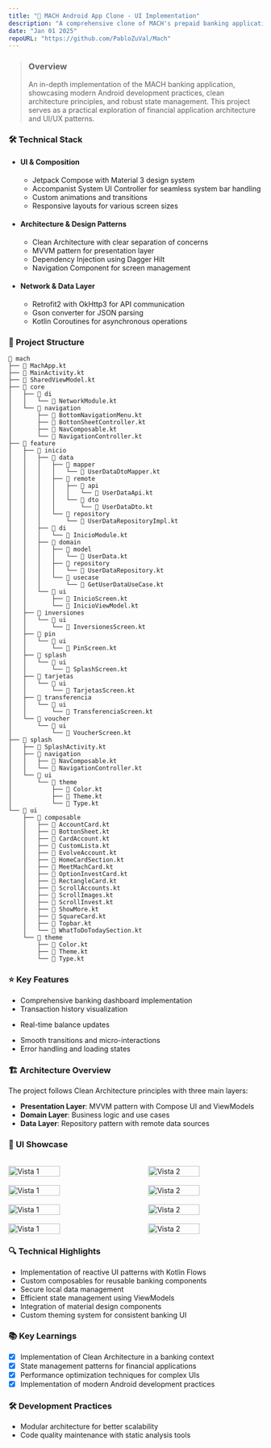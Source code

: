 ```yaml
---
title: "🏦 MACH Android App Clone - UI Implementation"
description: "A comprehensive clone of MACH's prepaid banking application, built with modern Android development practices and Clean Architecture principles."
date: "Jan 01 2025"
repoURL: "https://github.com/PabloZuVal/Mach"
---
```


> ### Overview
> An in-depth implementation of the MACH banking application, showcasing modern Android development practices, clean architecture principles, and robust state management. This project serves as a practical exploration of financial application architecture and UI/UX patterns.

### 🛠️ Technical Stack
- #### **UI & Composition**
  - Jetpack Compose with Material 3 design system
  - Accompanist System UI Controller for seamless system bar handling
  - Custom animations and transitions
  - Responsive layouts for various screen sizes

- #### **Architecture & Design Patterns**
  - Clean Architecture with clear separation of concerns
  - MVVM pattern for presentation layer
  - Dependency Injection using Dagger Hilt
  - Navigation Component for screen management


- #### **Network & Data Layer**
  - Retrofit2 with OkHttp3 for API communication
  - Gson converter for JSON parsing
  - Kotlin Coroutines for asynchronous operations

### 🚧 Project Structure
```
📁 mach
├── 📄 MachApp.kt
├── 📄 MainActivity.kt
├── 📄 SharedViewModel.kt
├── 📁 core
│   ├── 📁 di
│   │   └── 📄 NetworkModule.kt
│   └── 📁 navigation
│       ├── 📄 BottomNavigationMenu.kt
│       ├── 📄 BottonSheetController.kt
│       ├── 📄 NavComposable.kt
│       └── 📄 NavigationController.kt
├── 📁 feature
│   ├── 📁 inicio
│   │   ├── 📁 data
│   │   │   ├── 📁 mapper
│   │   │   │   └── 📄 UserDataDtoMapper.kt
│   │   │   ├── 📁 remote
│   │   │   │   ├── 📁 api
│   │   │   │   │   └── 📄 UserDataApi.kt
│   │   │   │   └── 📁 dto
│   │   │   │       └── 📄 UserDataDto.kt
│   │   │   └── 📁 repository
│   │   │       └── 📄 UserDataRepositoryImpl.kt
│   │   ├── 📁 di
│   │   │   └── 📄 InicioModule.kt
│   │   ├── 📁 domain
│   │   │   ├── 📁 model
│   │   │   │   └── 📄 UserData.kt
│   │   │   ├── 📁 repository
│   │   │   │   └── 📄 UserDataRepository.kt
│   │   │   └── 📁 usecase
│   │   │       └── 📄 GetUserDataUseCase.kt
│   │   └── 📁 ui
│   │       ├── 📄 InicioScreen.kt
│   │       └── 📄 InicioViewModel.kt
│   ├── 📁 inversiones
│   │   └── 📁 ui
│   │       └── 📄 InversionesScreen.kt
│   ├── 📁 pin
│   │   └── 📁 ui
│   │       └── 📄 PinScreen.kt
│   ├── 📁 splash
│   │   └── 📁 ui
│   │       └── 📄 SplashScreen.kt
│   ├── 📁 tarjetas
│   │   └── 📁 ui
│   │       └── 📄 TarjetasScreen.kt
│   ├── 📁 transferencia
│   │   └── 📁 ui
│   │       └── 📄 TransferenciaScreen.kt
│   └── 📁 voucher
│       └── 📁 ui
│           └── 📄 VoucherScreen.kt
├── 📁 splash
│   ├── 📄 SplashActivity.kt
│   ├── 📁 navigation
│   │   ├── 📄 NavComposable.kt
│   │   └── 📄 NavigationController.kt
│   └── 📁 ui
│       └── 📁 theme
│           ├── 📄 Color.kt
│           ├── 📄 Theme.kt
│           └── 📄 Type.kt
└── 📁 ui
    ├── 📁 composable
    │   ├── 📄 AccountCard.kt
    │   ├── 📄 BottonSheet.kt
    │   ├── 📄 CardAccount.kt
    │   ├── 📄 CustomLista.kt
    │   ├── 📄 EvolveAccount.kt
    │   ├── 📄 HomeCardSection.kt
    │   ├── 📄 MeetMachCard.kt
    │   ├── 📄 OptionInvestCard.kt
    │   ├── 📄 RectangleCard.kt
    │   ├── 📄 ScrollAccounts.kt
    │   ├── 📄 ScrollImages.kt
    │   ├── 📄 ScrollInvest.kt
    │   ├── 📄 ShowMore.kt
    │   ├── 📄 SquareCard.kt
    │   ├── 📄 Topbar.kt
    │   └── 📄 WhatToDoTodaySection.kt
    └── 📁 theme
        ├── 📄 Color.kt
        ├── 📄 Theme.kt
        └── 📄 Type.kt
```


### ⭐ Key Features
- Comprehensive banking dashboard implementation
- Transaction history visualization
<!-- - Account management interfaces -->
<!-- - Secure payment flow simulation -->
- Real-time balance updates
<!-- - Dark/Light theme support with dynamic theming -->
- Smooth transitions and micro-interactions
- Error handling and loading states

### 🏗️ Architecture Overview
The project follows Clean Architecture principles with three main layers:
- **Presentation Layer**: MVVM pattern with Compose UI and ViewModels
- **Domain Layer**: Business logic and use cases
- **Data Layer**: Repository pattern with remote data sources

### 📱 UI Showcase
<br>
<div style="display: flex; justify-content: space-between;">
  <img src="/mach-clone-11.png" alt="Vista 1" style="width: 45%;">
  <img src="/mach-clone-22.png" alt="Vista 2" style="width: 45%;">
</div>
<br>
<div style="display: flex; justify-content: space-between;">
  <img src="/mach-clone-33.png" alt="Vista 1" style="width: 45%;">
  <img src="/mach-clone-44.png" alt="Vista 2" style="width: 45%;">
</div>
<br>
<div style="display: flex; justify-content: space-between;">
  <img src="/mach-clone-88.png" alt="Vista 1" style="width: 45%;">
  <img src="/mach-clone-55.png" alt="Vista 2" style="width: 45%;">
</div>
<br>
<div style="display: flex; justify-content: space-between;">
  <img src="/mach-clone-66.png" alt="Vista 1" style="width: 45%;">
  <img src="/mach-clone-77.png" alt="Vista 2" style="width: 45%;">
</div>

### 🔍 Technical Highlights
- Implementation of reactive UI patterns with Kotlin Flows
- Custom composables for reusable banking components
- Secure local data management
- Efficient state management using ViewModels
- Integration of material design components
- Custom theming system for consistent banking UI

### 📚 Key Learnings
- [x] Implementation of Clean Architecture in a banking context
- [x] State management patterns for financial applications
- [x] Performance optimization techniques for complex UIs
- [x] Implementation of modern Android development practices

### 🛠️ Development Practices
- Modular architecture for better scalability
- Code quality maintenance with static analysis tools
